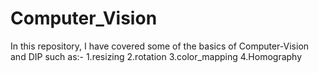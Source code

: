 # Computer_Vision
In this repository, I have covered some of the basics of Computer-Vision and DIP such as:-
1.resizing
2.rotation
3.color_mapping
4.Homography
